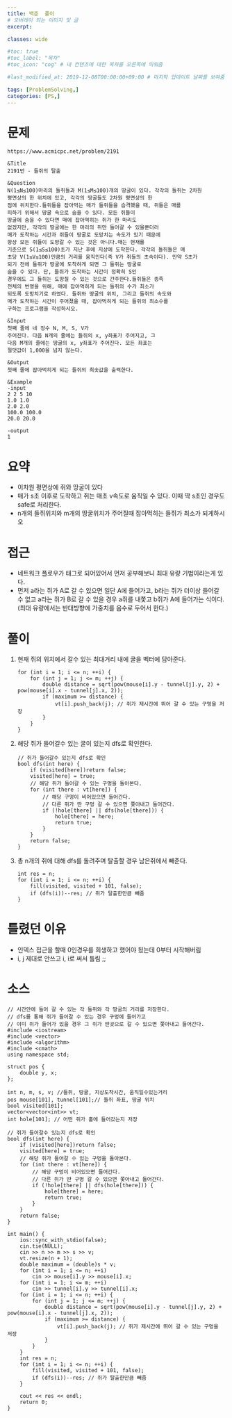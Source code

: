 ```yaml
---
title: 백준  풀이
# 오버레이 되는 이미지 및 글
excerpt:

classes: wide

#toc: true
#toc_label: "목차"
#toc_icon: "cog" # 내 컨텐츠에 대한 목차를 오른쪽에 띄워줌

#last_modified_at: 2019-12-08T00:00:00+09:00 # 마지막 업데이트 날짜를 보여줌

tags: [ProblemSolving,]
categories: [PS,]
---
```


# 문제
```
https://www.acmicpc.net/problem/2191

&Title
2191번 - 들쥐의 탈출

&Question
N(1≤N≤100)마리의 들쥐들과 M(1≤M≤100)개의 땅굴이 있다. 각각의 들쥐는 2차원 
평면상의 한 위치에 있고, 각각의 땅굴들도 2차원 평면상의 한 
점에 위치한다.들쥐들을 잡아먹는 매가 들쥐들을 습격했을 때, 쥐들은 매를 
피하기 위해서 땅굴 속으로 숨을 수 있다. 모든 쥐들이 
땅굴에 숨을 수 있다면 매에 잡아먹히는 쥐가 한 마리도 
없겠지만, 각각의 땅굴에는 한 마리의 쥐만 들어갈 수 있을뿐더러 
매가 도착하는 시간과 쥐들이 땅굴로 도망치는 속도가 있기 때문에 
항상 모든 쥐들이 도망갈 수 있는 것은 아니다.매는 현재를 
기준으로 S(1≤S≤100)초가 지난 후에 지상에 도착한다. 각각의 들쥐들은 매 
초당 V(1≤V≤100)만큼의 거리를 움직인다(즉 V가 쥐들의 초속이다). 만약 S초가 
되기 전에 들쥐가 땅굴에 도착하게 되면 그 들쥐는 땅굴로 
숨을 수 있다. 단, 들쥐가 도착하는 시간이 정확히 S인 
경우에도 그 들쥐는 도망칠 수 있는 것으로 간주한다.들쥐들은 종족 
전체의 번영을 위해, 매에 잡아먹히게 되는 들쥐의 수가 최소가 
되도록 도망치기로 하였다. 들쥐와 땅굴의 위치, 그리고 들쥐의 속도와 
매가 도착하는 시간이 주어졌을 때, 잡아먹히게 되는 들쥐의 최소수를 
구하는 프로그램을 작성하시오. 

&Input
첫째 줄에 네 정수 N, M, S, V가 
주어진다. 다음 N개의 줄에는 들쥐의 x, y좌표가 주어지고, 그 
다음 M개의 줄에는 땅굴의 x, y좌표가 주어진다. 모든 좌표는 
절댓값이 1,000을 넘지 않는다. 

&Output
첫째 줄에 잡아먹히게 되는 들쥐의 최솟값을 출력한다. 

&Example
-input
2 2 5 10 
1.0 1.0 
2.0 2.0 
100.0 100.0 
20.0 20.0 

-output
1
```

# 요약
* 이차원 평면상에 쥐와 땅굴이 있다
* 매가 s초 이후로 도착하고 쥐는 매초 v속도로 움직일 수 있다. 이때 딱 s초인 경우도 safe로 처리한다.
* n개의 들쥐위치와 m개의 땅굴위치가 주어질때 잡아먹히는 들쥐가 최소가 되게하시오

# 접근
* 네트워크 플로우가 태그로 되어있어서 먼저 공부해보니 최대 유량 기법이라는게 있다.
* 먼저 a라는 쥐가 A로 갈 수 있으면 일단 A에 들어가고, b라는 쥐가 더이상 들어갈 수 없고 a라는 쥐가 B로 갈 수 있을 경우 a쥐를 내쫓고 b쥐가 A에 들어가는 식이다.(최대 유량에서는 반대방향에 가중치를 음수로 두어서 한다.)

# 풀이
1. 현재 쥐의 위치에서 갈수 있는 최대거리 내에 굴을 벡터에 담아준다.
    ```
    for (int i = 1; i <= n; ++i) {
		for (int j = 1; j <= m; ++j) {
			double distance = sqrt(pow(mouse[i].y - tunnel[j].y, 2) + pow(mouse[i].x - tunnel[j].x, 2));
			if (maximum >= distance) {
				vt[i].push_back(j); // 쥐가 제시간에 뛰어 갈 수 있는 구멍을 저장
			}
		}
	}
    ```
1. 해당 쥐가 들어갈수 있는 굴이 있는지 dfs로 확인한다.
    ```
    // 쥐가 들어갈수 있는지 dfs로 확인
    bool dfs(int here) {
        if (visited[here])return false;
        visited[here] = true;
        // 해당 쥐가 들어갈 수 있는 구멍을 돌아본다.
        for (int there : vt[here]) {
            // 해당 구멍이 비어있으면 들어간다.
            // 다른 쥐가 딴 구멍 갈 수 있으면 쫓아내고 들어간다.
            if (!hole[there] || dfs(hole[there])) {
                hole[there] = here;
                return true;
            }
        }
        return false;
    }
    ```
1. 총 n개의 쥐에 대해 dfs를 돌려주며 탈출할 경우 남은쥐에서 빼준다.
    ```
    int res = n;
	for (int i = 1; i <= n; ++i) {
		fill(visited, visited + 101, false);
		if (dfs(i))--res; // 쥐가 탈출한만큼 빼줌
	}

    ```

# 틀렸던 이유
* 인덱스 접근을 할때 0인경우를 희생하고 했어야 됬는데 0부터 시작해버림
* i, j 제대로 안쓰고 i, i로 써서 틀림 ;;

# 소스
```
// 시간안에 들어 갈 수 있는 각 들쥐와 각 땅굴의 거리를 저장한다.
// dfs를 통해 쥐가 들어갈 수 있는 경우 구멍에 들어가고
// 이미 쥐가 들어가 있을 경우 그 쥐가 딴곳으로 갈 수 있으면 쫓아내고 들어간다.
#include <iostream>
#include <vector>
#include <algorithm>
#include <cmath>
using namespace std;

struct pos {
	double y, x;
};

int n, m, s, v; //들쥐, 땅굴, 지상도착시간, 움직일수있는거리
pos mouse[101], tunnel[101];// 들쥐 좌표, 땅굴 위치
bool visited[101];
vector<vector<int>> vt;
int hole[101]; // 어떤 쥐가 홀에 들어갔는지 저장

// 쥐가 들어갈수 있는지 dfs로 확인
bool dfs(int here) {
	if (visited[here])return false;
	visited[here] = true;
	// 해당 쥐가 들어갈 수 있는 구멍을 돌아본다.
	for (int there : vt[here]) {
		// 해당 구멍이 비어있으면 들어간다.
		// 다른 쥐가 딴 구멍 갈 수 있으면 쫓아내고 들어간다.
		if (!hole[there] || dfs(hole[there])) {
			hole[there] = here;
			return true;
		}
	}
	return false;
}

int main() {
	ios::sync_with_stdio(false);
	cin.tie(NULL);
	cin >> n >> m >> s >> v;
	vt.resize(n + 1);
	double maximum = (double)s * v;
	for (int i = 1; i <= n; ++i)
		cin >> mouse[i].y >> mouse[i].x;
	for (int i = 1; i <= m; ++i)
		cin >> tunnel[i].y >> tunnel[i].x;
	for (int i = 1; i <= n; ++i) {
		for (int j = 1; j <= m; ++j) {
			double distance = sqrt(pow(mouse[i].y - tunnel[j].y, 2) + pow(mouse[i].x - tunnel[j].x, 2));
			if (maximum >= distance) {
				vt[i].push_back(j); // 쥐가 제시간에 뛰어 갈 수 있는 구멍을 저장
			}
		}
	}
	int res = n;
	for (int i = 1; i <= n; ++i) {
		fill(visited, visited + 101, false);
		if (dfs(i))--res; // 쥐가 탈출한만큼 빼줌
	}

	cout << res << endl;
	return 0;
}
```